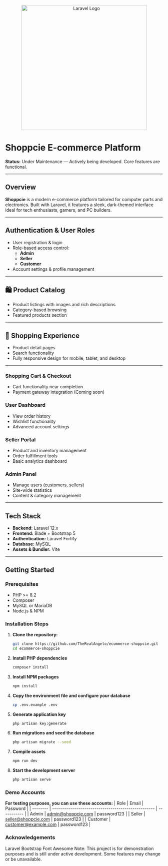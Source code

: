 <p align="center">
  <a href="https://laravel.com" target="_blank">
    <img src="https://raw.githubusercontent.com/laravel/art/master/logo-lockup/5%20SVG/2%20CMYK/1%20Full%20Color/laravel-logolockup-cmyk-red.svg" width="400" alt="Laravel Logo">
  </a>
</p>

# Shoppcie E-commerce Platform

**Status:** Under Maintenance — Actively being developed. Core features are functional.

---

## Overview

**Shoppcie** is a modern e-commerce platform tailored for computer parts and electronics. Built with Laravel, it features a sleek, dark-themed interface ideal for tech enthusiasts, gamers, and PC builders.

---

## Authentication & User Roles

- User registration & login 
- Role-based access control:
  - **Admin**
  - **Seller**
  - **Customer**
- Account settings & profile management

---

## 🛍️ Product Catalog

- Product listings with images and rich descriptions  
- Category-based browsing  
- Featured products section  

---

## 🧭 Shopping Experience

- Product detail pages  
- Search functionality  
- Fully responsive design for mobile, tablet, and desktop  

---

### Shopping Cart & Checkout
- Cart functionality near completion  
- Payment gateway integration (Coming soon)

### User Dashboard
- View order history  
- Wishlist functionality  
- Advanced account settings

### Seller Portal
- Product and inventory management  
- Order fulfillment tools  
- Basic analytics dashboard

### Admin Panel
- Manage users (customers, sellers)  
- Site-wide statistics  
- Content & category management

---

## Tech Stack

- **Backend:** Laravel 12.x  
- **Frontend:** Blade + Bootstrap 5  
- **Authentication:** Laravel Fortify  
- **Database:** MySQL  
- **Assets & Bundler:** Vite

---

## Getting Started

### Prerequisites

- PHP >= 8.2  
- Composer  
- MySQL or MariaDB  
- Node.js & NPM

### Installation Steps

1. **Clone the repository:**
   ```bash
   git clone https://github.com/TheRealAngelo/ecommerce-shoppcie.git
   cd ecommerce-shoppcie

2. **Install PHP dependencies**
   ```bash
   composer install

4. **Install NPM packages**
    ```bash
    npm install

4. **Copy the environment file and configure your database**
   ```bash
   cp .env.example .env

6. **Generate application key**
    ```bash
    php artisan key:generate

7. **Run migrations and seed the database**
    ```bash
    php artisan migrate --seed

8. **Compile assets**
    ```bash
    npm run dev

9. **Start the development server**
    ```bash
    php artisan serve

### Demo Accounts
**For testing purposes, you can use these accounts:**
| Role     | Email                                               | Password    |
| -------- | --------------------------------------------------- | ----------- |
| Admin    | [admin@shoppcie.com](mailto:admin@shoppcie.com)     | password123 |
| Seller   | [seller@shoppcie.com](mailto:seller@shoppcie.com)   | password123 |
| Customer | [customer@example.com](mailto:customer@example.com) | password123 |


### Acknowledgements
Laravel
Bootstrap
Font Awesome
Note: This project is for demonstration purposes and is still under active development. Some features may change or be unavailable.
